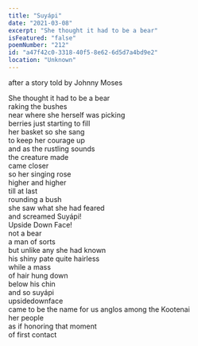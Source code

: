 ```yaml
---
title: "Suyápi"
date: "2021-03-08"
excerpt: "She thought it had to be a bear"
isFeatured: "false"
poemNumber: "212"
id: "a47f42c0-3318-40f5-8e62-6d5d7a4bd9e2"
location: "Unknown"
---
```


after a story told by Johnny Moses

She thought it had to be a bear  
raking the bushes  
near where she herself was picking  
berries just starting to fill  
her basket so she sang  
to keep her courage up  
and as the rustling sounds  
the creature made  
came closer  
so her singing rose  
higher and higher  
till at last  
rounding a bush  
she saw what she had feared  
and screamed Suyápi!  
Upside Down Face!  
not a bear  
a man of sorts  
but unlike any she had known  
his shiny pate quite hairless  
while a mass  
of hair hung down  
below his chin  
and so suyápi  
upsidedownface  
came to be the name for us anglos
among the Kootenai  
her people  
as if honoring that moment  
of first contact
